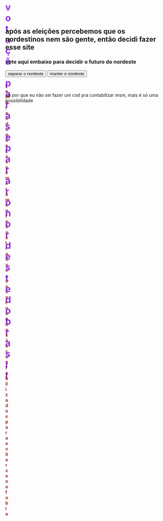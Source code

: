 <script>
    alert("esse site contém muita ironia, se vc levar a serio vsfdkkkkkkkkk")
    function voto(){
        alert("seu voto foi contabilizado")
    }
</script>
<style>
    h1{
        color: blueviolet;
        width: 15px;
        height: 15px;
    }
    h4{
        color: brown;
        height: 10px;
        width: 10px;
    }
    p{

    }
</style>
   <h1> votação para separar o nordeste do brasil </h1>
    <br>
    <h2> após as eleições percebemos que os nordestinos nem são gente, então decidi fazer esse site</h2>
    <h3> vote aqui embaixo para decidir o futuro do nordeste</h3>
    <button onclick="voto()"> separar o nordeste </button>
    <button onclick="voto()"> manter o nordeste </button>
    <h4> lembrando que isso é meramente ilustrativo, os votos não são contabilizados para evitar xenofobia </h4>
    <p>ou por que eu não sei fazer um cod pra contabilizar msm, mais é só uma possibilidade</p>
